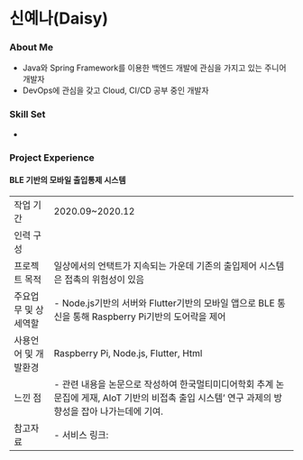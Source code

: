 # 신예나(Daisy)


### About Me
- Java와 Spring Framework를 이용한 백엔드 개발에 관심을 가지고 있는 주니어 개발자
- DevOps에 관심을 갖고 Cloud, CI/CD 공부 중인 개발자

### Skill Set
- 

### Project Experience
#### BLE 기반의 모바일 출입통제 시스템

|||
|---|---|
|작업 기간|2020.09~2020.12|
|인력 구성||
|프로젝트 목적|일상에서의 언택트가 지속되는 가운데 기존의 출입제어 시스템은 접촉의 위험성이 있음|
|주요업무 및 상세역할|- Node.js기반의 서버와 Flutter기반의 모바일 앱으로 BLE 통신을 통해 Raspberry Pi기반의 도어락을 제어|
|사용언어 및 개발환경|Raspberry Pi, Node.js, Flutter, Html|
|느낀 점|- 관련 내용을 논문으로 작성하여 한국멀티미디어학회 추계 논문집에 게재, AIoT 기반의 비접촉 출입 시스템’ 연구 과제의 방향성을 잡아 나가는데에 기여.|
|참고자료|- 서비스 링크:


